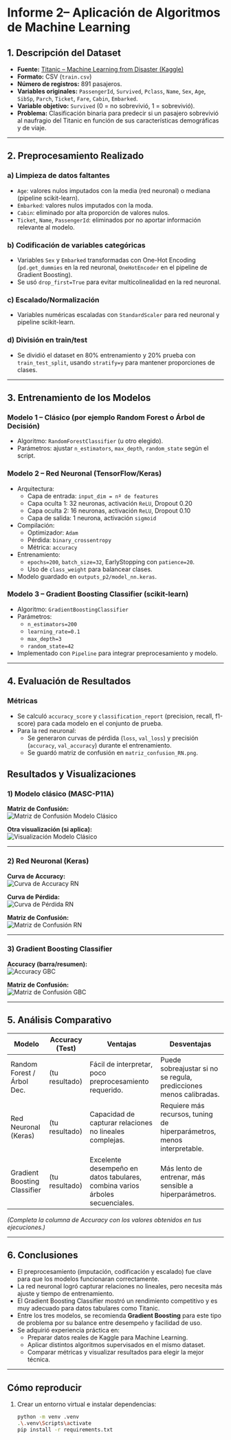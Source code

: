# Informe 2– Aplicación de Algoritmos de Machine Learning

## 1. Descripción del Dataset

- **Fuente:** [Titanic – Machine Learning from Disaster (Kaggle)](https://www.kaggle.com/c/titanic)
- **Formato:** CSV (`train.csv`)
- **Número de registros:** 891 pasajeros.
- **Variables originales:** `PassengerId`, `Survived`, `Pclass`, `Name`, `Sex`, `Age`, `SibSp`, `Parch`, `Ticket`, `Fare`, `Cabin`, `Embarked`.
- **Variable objetivo:** `Survived` (0 = no sobrevivió, 1 = sobrevivió).
- **Problema:** Clasificación binaria para predecir si un pasajero sobrevivió al naufragio del Titanic en función de sus características demográficas y de viaje.

---

## 2. Preprocesamiento Realizado

### a) Limpieza de datos faltantes
- `Age`: valores nulos imputados con la media (red neuronal) o mediana (pipeline scikit-learn).
- `Embarked`: valores nulos imputados con la moda.
- `Cabin`: eliminado por alta proporción de valores nulos.
- `Ticket`, `Name`, `PassengerId`: eliminados por no aportar información relevante al modelo.

### b) Codificación de variables categóricas
- Variables `Sex` y `Embarked` transformadas con One-Hot Encoding (`pd.get_dummies` en la red neuronal, `OneHotEncoder` en el pipeline de Gradient Boosting).
- Se usó `drop_first=True` para evitar multicolinealidad en la red neuronal.

### c) Escalado/Normalización
- Variables numéricas escaladas con `StandardScaler` para red neuronal y pipeline scikit-learn.

### d) División en train/test
- Se dividió el dataset en 80% entrenamiento y 20% prueba con `train_test_split`, usando `stratify=y` para mantener proporciones de clases.

---

## 3. Entrenamiento de los Modelos

### Modelo 1 – Clásico (por ejemplo Random Forest o Árbol de Decisión)
- Algoritmo: `RandomForestClassifier` (u otro elegido).
- Parámetros: ajustar `n_estimators`, `max_depth`, `random_state` según el script.

### Modelo 2 – Red Neuronal (TensorFlow/Keras)
- Arquitectura:
  - Capa de entrada: `input_dim = nº de features`
  - Capa oculta 1: 32 neuronas, activación `ReLU`, Dropout 0.20
  - Capa oculta 2: 16 neuronas, activación `ReLU`, Dropout 0.10
  - Capa de salida: 1 neurona, activación `sigmoid`
- Compilación:
  - Optimizador: `Adam`
  - Pérdida: `binary_crossentropy`
  - Métrica: `accuracy`
- Entrenamiento:
  - `epochs=200`, `batch_size=32`, EarlyStopping con `patience=20`.
  - Uso de `class_weight` para balancear clases.
- Modelo guardado en `outputs_p2/model_nn.keras`.

### Modelo 3 – Gradient Boosting Classifier (scikit-learn)
- Algoritmo: `GradientBoostingClassifier`
- Parámetros:
  - `n_estimators=200`
  - `learning_rate=0.1`
  - `max_depth=3`
  - `random_state=42`
- Implementado con `Pipeline` para integrar preprocesamiento y modelo.

---

## 4. Evaluación de Resultados

### Métricas
- Se calculó `accuracy_score` y `classification_report` (precision, recall, f1-score) para cada modelo en el conjunto de prueba.
- Para la red neuronal:
  - Se generaron curvas de pérdida (`loss`, `val_loss`) y precisión (`accuracy`, `val_accuracy`) durante el entrenamiento.
  - Se guardó matriz de confusión en `matriz_confusion_RN.png`.

## Resultados y Visualizaciones

### 1) Modelo clásico (MASC-P11A)
**Matriz de Confusión:**  
![Matriz de Confusión Modelo Clásico](Entrega2-IA/MASC-P11A/matriz_confusion.png)

**Otra visualización (si aplica):**  
![Visualización Modelo Clásico](Entrega2-IA/MASC-P11A/image.png)

---

### 2) Red Neuronal (Keras)
**Curva de Accuracy:**  
![Curva de Accuracy RN](Entrega2-IA/redNeuronal/outputs_p2/curva_accuracy.png)

**Curva de Pérdida:**  
![Curva de Pérdida RN](Entrega2-IA/redNeuronal/outputs_p2/curva_perdida.png)

**Matriz de Confusión:**  
![Matriz de Confusión RN](Entrega2-IA/redNeuronal/outputs_p2/matriz_confusion_RN.png)

---

### 3) Gradient Boosting Classifier
**Accuracy (barra/resumen):**  
![Accuracy GBC](Entrega2-IA/GBC/outputs_gbc/Accuracy.png)

**Matriz de Confusión:**  
![Matriz de Confusión GBC](Entrega2-IA/GBC/outputs_gbc/matriz_confusion_gbc.png)


---

## 5. Análisis Comparativo

| Modelo                      | Accuracy (Test) | Ventajas                                                      | Desventajas                                         |
|-----------------------------|-----------------|--------------------------------------------------------------|----------------------------------------------------|
| Random Forest / Árbol Dec.  | (tu resultado)  | Fácil de interpretar, poco preprocesamiento requerido.       | Puede sobreajustar si no se regula, predicciones menos calibradas. |
| Red Neuronal (Keras)         | (tu resultado)  | Capacidad de capturar relaciones no lineales complejas.      | Requiere más recursos, tuning de hiperparámetros, menos interpretable. |
| Gradient Boosting Classifier | (tu resultado)  | Excelente desempeño en datos tabulares, combina varios árboles secuenciales. | Más lento de entrenar, más sensible a hiperparámetros. |

*(Completa la columna de Accuracy con los valores obtenidos en tus ejecuciones.)*

---

## 6. Conclusiones

- El preprocesamiento (imputación, codificación y escalado) fue clave para que los modelos funcionaran correctamente.
- La red neuronal logró capturar relaciones no lineales, pero necesita más ajuste y tiempo de entrenamiento.
- El Gradient Boosting Classifier mostró un rendimiento competitivo y es muy adecuado para datos tabulares como Titanic.
- Entre los tres modelos, se recomienda **Gradient Boosting** para este tipo de problema por su balance entre desempeño y facilidad de uso.
- Se adquirió experiencia práctica en:
  - Preparar datos reales de Kaggle para Machine Learning.
  - Aplicar distintos algoritmos supervisados en el mismo dataset.
  - Comparar métricas y visualizar resultados para elegir la mejor técnica.

---

## Cómo reproducir

1. Crear un entorno virtual e instalar dependencias:
   ```bash
   python -m venv .venv
   .\.venv\Scripts\activate
   pip install -r requirements.txt
